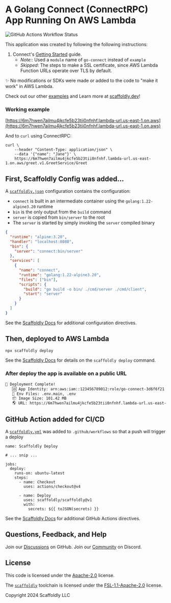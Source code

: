 # A Golang Connect (ConnectRPC) App Running On AWS Lambda

![GitHub Actions Workflow Status](https://img.shields.io/github/actions/workflow/status/scaffoldly/scaffoldly-examples/scaffoldly.yml?branch=go-connect&link=https%3A%2F%2Fgithub.com%2Fscaffoldly%2Fscaffoldly-examples%2Factions)

This application was created by following the following instructions:

1. Connect's [Getting Started](https://connectrpc.com/docs/go/getting-started) guide.
   - _Note:_: Used a `module` name of `go-connect` instead of `example`
   - _Skipped_: The steps to make a SSL certificate, since AWS Lambda Function URLs operate over TLS by default.

✨ No modifications or SDKs were made or added to the code to "make it work" in AWS Lambda.

Check out our other [examples](https://github.com/scaffoldly/scaffoldly-examples) and Learn more at [scaffoldly.dev](https://scaffoldly.dev)!

### Working example

[https://6m7hwen7ailmu4jkcfe5b23tii0nfnhf.lambda-url.us-east-1.on.aws](https://6m7hwen7ailmu4jkcfe5b23tii0nfnhf.lambda-url.us-east-1.on.aws)

And to `curl` using ConnectRPC:

```
curl \
    --header "Content-Type: application/json" \
    --data '{"name": "Jane"}' \
    https://6m7hwen7ailmu4jkcfe5b23tii0nfnhf.lambda-url.us-east-1.on.aws/greet.v1.GreetService/Greet
```

## First, Scaffoldly Config was added...

A [`scaffoldly.json`](scaffoldly.json) configuration contains the configuration:

- `connect` is built in an intermediate container using the `golang:1.22-alpine3.20` runtime
- `bin` is the only output from the `build` command
- `server` is copied from `bin/server` to the root
- The `server` is started by simply invoking the `server` compiled binary

```json
{
  "runtime": "alpine:3.20",
  "handler": "localhost:8080",
  "bin": {
    "server": "connect:bin/server"
  },
  "services": [
    {
      "name": "connect",
      "runtime": "golang:1.22-alpine3.20",
      "files": ["bin"],
      "scripts": {
        "build": "go build -o bin/ ./cmd/server ./cmd/client",
        "start": "server"
      }
    }
  ]
}
```

See the [Scaffoldly Docs](https://scaffoldly.dev/docs/config/) for additional configuration directives.

## Then, deployed to AWS Lambda

```bash
npx scaffoldly deploy
```

See the [Scaffoldly Docs](https://scaffoldly.dev/docs/cli/#scaffoldly-deploy) for details on the `scaffoldly deploy` command.

### After deploy the app is available on a public URL

```bash
🚀 Deployment Complete!
   🆔 App Identity: arn:aws:iam::123456789012:role/go-connect-3d6f6f21
   📄 Env Files: .env.main, .env
   📦 Image Size: 101.42 MB
   🌎 URL: https://6m7hwen7ailmu4jkcfe5b23tii0nfnhf.lambda-url.us-east-1.on.aws
```

## GitHub Action added for CI/CD

A [`scaffoldly.yml`](.github/workflows/scaffoldly.yml) was added to `.github/workflows` so that a push will trigger a deploy

```
name: Scaffoldly Deploy

# ... snip ...

jobs:
  deploy:
    runs-on: ubuntu-latest
    steps:
      - name: Checkout
        uses: actions/checkout@v4

      - name: Deploy
        uses: scaffoldly/scaffoldly@v1
        with:
          secrets: ${{ toJSON(secrets) }}
```

See the [Scaffoldly Docs](https://scaffoldly.dev/docs/gha/) for additional GitHub Actions directives.

## Questions, Feedback, and Help

Join our [Discussions](https://github.com/scaffoldly/scaffoldly/discussions) on GitHub.
Join our [Community](https://scaffoldly.dev/community) on Discord.

## License

This code is licensed under the [Apache-2.0](LICENSE.md) license.

The [`scaffoldly`](https://github.com/scaffoldly/scaffoldly) toolchain is licensed under the [FSL-1.1-Apache-2.0](https://github.com/scaffoldly/scaffoldly?tab=License-1-ov-file) license.

Copyright 2024 Scaffoldly LLC
